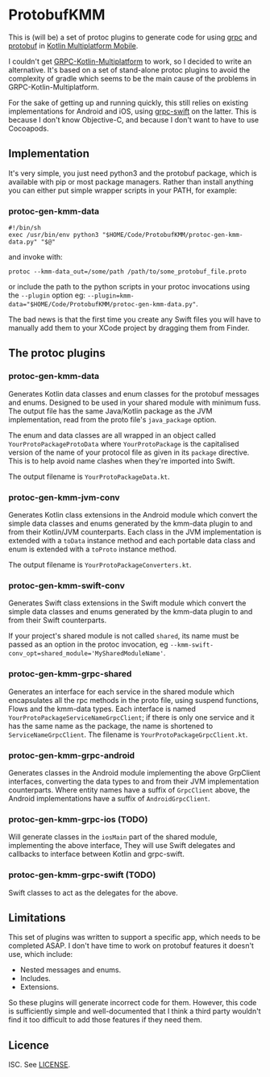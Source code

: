 # ProtobufKMM

This is (will be) a set of protoc plugins to generate code for using
[grpc](https://grpc.io) and
[protobuf](https://developers.google.com/protocol-buffers) in
[Kotlin Multiplatform Mobile](https://kotlinlang.org/lp/mobile/).

I couldn't get
[GRPC-Kotlin-Multiplatform](https://github.com/TimOrtel/GRPC-Kotlin-Multiplatform)
to work, so I decided to write an alternative. It's based on a set of
stand-alone protoc plugins to avoid the complexity of gradle which seems to be
the main cause of the problems in GRPC-Kotlin-Multiplatform.

For the sake of getting up and running quickly, this still relies on existing
implementations for Android and iOS, using
[grpc-swift](https://github.com/grpc/grpc-swift) on the latter. This is because
I don't know Objective-C, and because I don't want to have to use Cocoapods.

## Implementation

It's very simple, you just need python3 and the protobuf package, which is
available with pip or most package managers. Rather than install anything you
can either put simple wrapper scripts in your PATH, for example:

### protoc-gen-kmm-data
```
#!/bin/sh
exec /usr/bin/env python3 "$HOME/Code/ProtobufKMM/protoc-gen-kmm-data.py" "$@"
```
and invoke with:
```
protoc --kmm-data_out=/some/path /path/to/some_protobuf_file.proto
```

or include the path to the python scripts in your protoc invocations using the
`--plugin` option eg:
`--plugin=kmm-data="$HOME/Code/ProtobufKMM/protoc-gen-kmm-data.py"`.

The bad news is that the first time you create any Swift files you will have
to manually add them to your XCode project by dragging them from Finder.

## The protoc plugins

### protoc-gen-kmm-data

Generates Kotlin data classes and enum classes for the protobuf messages and
enums. Designed to be used in your shared module with minimum fuss. The output
file has the same Java/Kotlin package as the JVM implementation, read from the
proto file's `java_package` option.

The enum and data classes are all wrapped in an object called
`YourProtoPackageProtoData` where `YourProtoPackage` is the capitalised
version of the name of your protocol file as given in its `package` directive.
This is to help avoid name clashes when they're imported into Swift.

The output filename is `YourProtoPackageData.kt`.

### protoc-gen-kmm-jvm-conv

Generates Kotlin class extensions in the Android module which convert the
simple data classes and enums generated by the kmm-data plugin to and from
their Kotlin/JVM counterparts. Each class in the JVM implementation is extended
with a `toData` instance method and each portable data class and enum is
extended with a `toProto` instance method.

The output filename is `YourProtoPackageConverters.kt`.

### protoc-gen-kmm-swift-conv

Generates Swift class extensions in the Swift module which convert the
simple data classes and enums generated by the kmm-data plugin to and from
their Swift counterparts.

If your project's shared module is not called `shared`, its name must be passed
as an option in the protoc invocation, eg
`--kmm-swift-conv_opt=shared_module='MySharedModuleName'`.

### protoc-gen-kmm-grpc-shared

Generates an interface for each service in the shared module which encapsulates
all the rpc methods in the proto file, using suspend functions, Flows and the
kmm-data types. Each interface is named `YourProtoPackageServiceNameGrpcClient`;
if there is only one service and it has the same name as the package, the name
is shortened to `ServiceNameGrpcClient`. The filename is
`YourProtoPackageGrpcClient.kt`.

### protoc-gen-kmm-grpc-android

Generates classes in the Android module implementing the above GrpClient
interfaces, converting the data types to and from their JVM implementation
counterparts. Where entity names have a suffix of `GrpcClient` above, the
Android implementations have a suffix of `AndroidGrpcClient`.

### protoc-gen-kmm-grpc-ios (TODO)

Will generate classes in the `iosMain` part of the shared module, implementing
the above interface, They will use Swift delegates and callbacks to interface
between Kotlin and grpc-swift.

### protoc-gen-kmm-grpc-swift (TODO)

Swift classes to act as the delegates for the above.

## Limitations

This set of plugins was written to support a specific app, which needs to be
completed ASAP. I don't have time to work on protobuf features it doesn't use,
which include:

* Nested messages and enums.
* Includes.
* Extensions.

So these plugins will generate incorrect code for them. However, this code is
sufficiently simple and well-documented that I think a third party wouldn't
find it too difficult to add those features if they need them.

## Licence

ISC. See [LICENSE](LICENSE).
